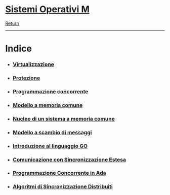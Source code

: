 

# [Sistemi Operativi M](https://www.unibo.it/it/studiare/dottorati-master-specializzazioni-e-altra-formazione/insegnamenti?codiceMateria=72947&annoAccademico=2024&codiceCorso=5826&single=True&search=True)

[Return](../../README.md)

---

# Indice

- ### [Virtualizzazione](./01.Virtualizzazione.md)
- ### [Protezione](./02.Protezione.md)
- ### [Programmazione concorrente](./03.Programmazione_Concorrente.md)
- ### [Modello a memoria comune](./04.Modello_a_Memoria_Comune.md)
- ### [Nucleo di un sistema a memoria comune](./05.Nucleo_di_un_Sistema_a_Memoria_Comune.md) 
- ### [Modello a scambio di messaggi](./06.Modello_a_Scambio_di_Messaggi.md)
- ### [Introduzione al linguaggio GO](./07.Introduzione_al_Linguaggio_Go.md)
- ### [Comunicazione con Sincronizzazione Estesa](./08.Comunicazione_con_Sincronizzazione_Estesa.md)
- ### [Programmazione Concorrente in Ada](./09.Programmazione_Concorrente_in_Ada.md)
- ### [Algoritmi di Sincronizzazione Distribuiti](./10.Algoritmi_di_Sincronizzazione_Distribuiti.md)